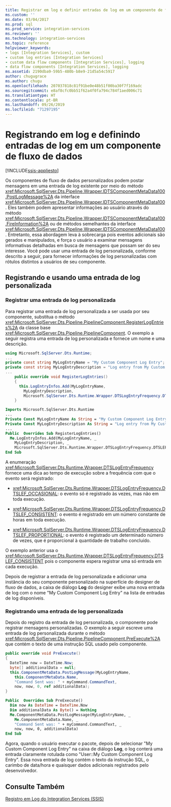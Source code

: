 ```yaml
---
title: Registrar em log e definir entradas de log em um componente de fluxo de dados | Microsoft Docs
ms.custom: ''
ms.date: 03/04/2017
ms.prod: sql
ms.prod_service: integration-services
ms.reviewer: ''
ms.technology: integration-services
ms.topic: reference
helpviewer_keywords:
- logs [Integration Services], custom
- custom log entries [Integration Services]
- custom data flow components [Integration Services], logging
- data flow components [Integration Services], logging
ms.assetid: 2190dba9-59b5-480b-b8e9-21d5a54c5917
author: chugugrace
ms.author: chugu
ms.openlocfilehash: 207037818c81f91be0e48b51f00ba30f7f169adc
ms.sourcegitcommit: e8af8cfc0bb51f62a4f0fa794c784f1aed006c71
ms.translationtype: HT
ms.contentlocale: pt-BR
ms.lasthandoff: 09/26/2019
ms.locfileid: "71297195"
---
```

# <a name="logging-and-defining-log-entries-in-a-data-flow-component"></a>Registrando em log e definindo entradas de log em um componente de fluxo de dados

[!INCLUDE[ssis-appliesto](../../../includes/ssis-appliesto-ssvrpluslinux-asdb-asdw-xxx.md)]


  Os componentes de fluxo de dados personalizados podem postar mensagens em uma entrada de log existente por meio do método <xref:Microsoft.SqlServer.Dts.Pipeline.Wrapper.IDTSComponentMetaData100.PostLogMessage%2A> da interface <xref:Microsoft.SqlServer.Dts.Pipeline.Wrapper.IDTSComponentMetaData100>. Eles também podem apresentar informações ao usuário através do método <xref:Microsoft.SqlServer.Dts.Pipeline.Wrapper.IDTSComponentMetaData100.FireInformation%2A> ou de métodos semelhantes da interface <xref:Microsoft.SqlServer.Dts.Pipeline.Wrapper.IDTSComponentMetaData100>. Entretanto, essa abordagem leva à sobrecarga pois eventos adicionais são gerados e manipulados, e força o usuário a examinar mensagens informativas detalhadas em busca de mensagens que possam ser do seu interesse. Você pode usar uma entrada de log personalizada, conforme descrito a seguir, para fornecer informações de log personalizadas com rótulos distintos a usuários de seu componente.  
  
## <a name="registering-and-using-a-custom-log-entry"></a>Registrando e usando uma entrada de log personalizada  
  
### <a name="registering-a-custom-log-entry"></a>Registrar uma entrada de log personalizada  
 Para registrar uma entrada de log personalizada a ser usada por seu componente, substitua o método <xref:Microsoft.SqlServer.Dts.Pipeline.PipelineComponent.RegisterLogEntries%2A> da classe base <xref:Microsoft.SqlServer.Dts.Pipeline.PipelineComponent>. O exemplo a seguir registra uma entrada de log personalizada e fornece um nome e uma descrição.  
  
```csharp  
using Microsoft.SqlServer.Dts.Runtime;  
...  
private const string MyLogEntryName = "My Custom Component Log Entry";  
private const string MyLogEntryDescription = "Log entry from My Custom Component ";  
...  
    public override void RegisterLogEntries()  
    {  
      this.LogEntryInfos.Add(MyLogEntryName,  
        MyLogEntryDescription,  
        Microsoft.SqlServer.Dts.Runtime.Wrapper.DTSLogEntryFrequency.DTSLEF_CONSISTENT);  
    }  
```  
  
```vb  
Imports Microsoft.SqlServer.Dts.Runtime  
...  
Private Const MyLogEntryName As String = "My Custom Component Log Entry"   
Private Const MyLogEntryDescription As String = "Log entry from My Custom Component "  
...  
Public  Overrides Sub RegisterLogEntries()   
  Me.LogEntryInfos.Add(MyLogEntryName, _  
    MyLogEntryDescription, _  
    Microsoft.SqlServer.Dts.Runtime.Wrapper.DTSLogEntryFrequency.DTSLEF_CONSISTENT)   
End Sub  
```  
  
 A enumeração <xref:Microsoft.SqlServer.Dts.Runtime.Wrapper.DTSLogEntryFrequency> fornece uma dica ao tempo de execução sobre a frequência com que o evento será registrado:  
  
-   <xref:Microsoft.SqlServer.Dts.Runtime.Wrapper.DTSLogEntryFrequency.DTSLEF_OCCASIONAL>: o evento só é registrado às vezes, mas não em toda execução.  
  
-   <xref:Microsoft.SqlServer.Dts.Runtime.Wrapper.DTSLogEntryFrequency.DTSLEF_CONSISTENT>: o evento é registrado em um número constante de horas em toda execução.  
  
-   <xref:Microsoft.SqlServer.Dts.Runtime.Wrapper.DTSLogEntryFrequency.DTSLEF_PROPORTIONAL>: o evento é registrado um determinado número de vezes, que é proporcional à quantidade de trabalho concluído.  
  
 O exemplo anterior usa o <xref:Microsoft.SqlServer.Dts.Runtime.Wrapper.DTSLogEntryFrequency.DTSLEF_CONSISTENT> pois o componente espera registrar uma só entrada em cada execução.  
  
 Depois de registrar a entrada de log personalizada e adicionar uma instância do seu componente personalizado na superfície do designer de fluxo de dados, a caixa de diálogo **Log** do designer exibe uma nova entrada de log com o nome "My Custom Component Log Entry" na lista de entradas de log disponíveis.  
  
### <a name="logging-to-a-custom-log-entry"></a>Registrando uma entrada de log personalizada  
 Depois do registro da entrada de log personalizada, o componente pode registrar mensagens personalizadas. O exemplo a seguir escreve uma entrada de log personalizada durante o método <xref:Microsoft.SqlServer.Dts.Pipeline.PipelineComponent.PreExecute%2A> que contém o texto de uma instrução SQL usado pelo componente.  
  
```csharp  
public override void PreExecute()  
{  
  DateTime now = DateTime.Now;  
  byte[] additionalData = null;  
  this.ComponentMetaData.PostLogMessage(MyLogEntryName,  
    this.ComponentMetaData.Name,  
    "Command Sent was: " + myCommand.CommandText,  
    now, now, 0, ref additionalData);  
}  
```  
  
```vb  
Public  Overrides Sub PreExecute()   
  Dim now As DateTime = DateTime.Now   
  Dim additionalData As Byte() = Nothing   
  Me.ComponentMetaData.PostLogMessage(MyLogEntryName, _  
    Me.ComponentMetaData.Name, _  
    "Command Sent was: " + myCommand.CommandText, _  
    now, now, 0, additionalData)   
End Sub  
```  
  
 Agora, quando o usuário executar o pacote, depois de selecionar "My Custom Component Log Entry" na caixa de diálogo **Log**, o log conterá uma entrada claramente rotulada como "User::My Custom Component Log Entry". Essa nova entrada de log contém o texto da instrução SQL, o carimbo de data/hora e quaisquer dados adicionais registrados pelo desenvolvedor.  
  
## <a name="see-also"></a>Consulte Também  
 [Registro em Log do Integration Services &#40;SSIS&#41;](../../../integration-services/performance/integration-services-ssis-logging.md)  
  
  
